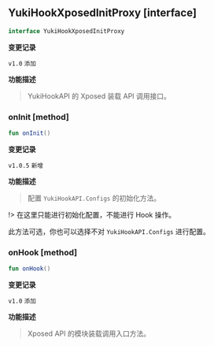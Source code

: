 ## YukiHookXposedInitProxy [interface]

```kotlin
interface YukiHookXposedInitProxy
```

<b>变更记录</b>

`v1.0` `添加`

<b>功能描述</b>

> YukiHookAPI 的 Xposed 装载 API 调用接口。

### onInit [method]

```kotlin
fun onInit()
```

<b>变更记录</b>

`v1.0.5` `新增`

<b>功能描述</b>

> 配置 `YukiHookAPI.Configs` 的初始化方法。

!> 在这里只能进行初始化配置，不能进行 Hook 操作。

此方法可选，你也可以选择不对 `YukiHookAPI.Configs` 进行配置。

### onHook [method]

```kotlin
fun onHook()
```

<b>变更记录</b>

`v1.0` `添加`

<b>功能描述</b>

> Xposed API 的模块装载调用入口方法。